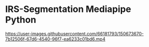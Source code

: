# IRS-Segmentation Mediapipe Python

https://user-images.githubusercontent.com/66181793/150673670-7b12506f-67d6-4540-96f7-ea6233c01bd6.mp4

